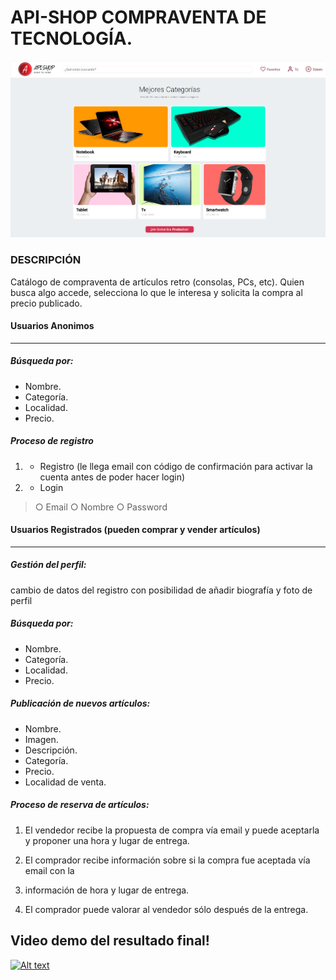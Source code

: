 #  API-SHOP COMPRAVENTA DE TECNOLOGÍA.

![Imagen del menu principal](./public/images/Main.png)

### DESCRIPCIÓN

Catálogo de compraventa de artículos retro (consolas, PCs, etc). Quien busca algo accede, selecciona lo que le interesa y solicita la compra al precio publicado.

#### Usuarios Anonimos
------------
##### Búsqueda por:
- Nombre.
- Categoría.
- Localidad.
- Precio.

##### Proceso de registro
1. -  Registro (le llega email con código de confirmación para activar la cuenta antes de poder hacer login)
2. - Login

> ○ Email ○ Nombre ○ Password


#### Usuarios Registrados (pueden comprar y vender artículos)
------------
##### Gestión del perfil:
cambio de datos del registro con posibilidad de añadir biografía y foto de perfil

##### Búsqueda por:
- Nombre.
- Categoría.
- Localidad.
- Precio.

##### Publicación de nuevos artículos:
- Nombre.
- Imagen.
- Descripción.
- Categoría.
- Precio.
- Localidad de venta.

##### Proceso de reserva de artículos:
1. El vendedor recibe la propuesta de compra vía email y puede aceptarla y proponer una  	  hora y lugar de entrega.

3. El comprador recibe información sobre si la compra fue aceptada vía email con la
4. información de hora y lugar de entrega.

6. El comprador puede valorar al vendedor sólo después de la entrega.

## Video demo del resultado final!
[![Alt text](https://img.youtube.com/vi/jOMJpiS3QOk/0.jpg)](https://www.youtube.com/watch?v=jOMJpiS3QOk)









